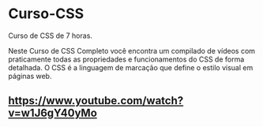# Curso-CSS

Curso de CSS de 7 horas.

Neste Curso de CSS Completo você encontra um compilado de vídeos com praticamente todas as propriedades e funcionamentos do CSS de forma detalhada. O CSS é a linguagem de marcação que define o estilo visual em páginas web.

## https://www.youtube.com/watch?v=w1J6gY40yMo
